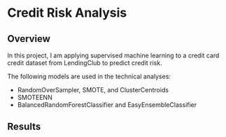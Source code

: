 # Credit Risk Analysis

## Overview
In this project, I am applying supervised machine learning to a credit card credit dataset from LendingClub to predict credit risk.

The following models are used in the technical analyses:
  - RandomOverSampler, SMOTE, and ClusterCentroids
  - SMOTEENN
  - BalancedRandomForestClassifier and EasyEnsembleClassifier
  
## Results

